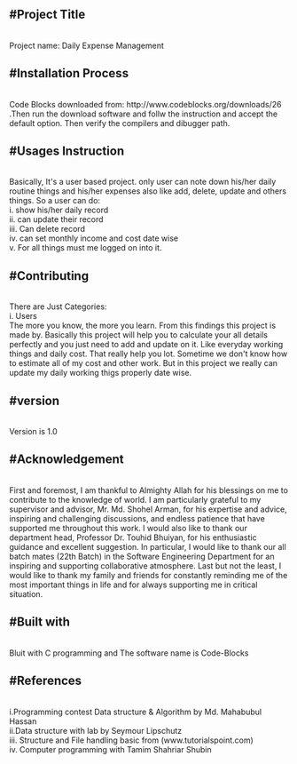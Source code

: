 <h2>#Project Title</h2><br/>
Project name: Daily Expense Management

<h2>#Installation Process</h2><br/>
Code Blocks downloaded from: http://www.codeblocks.org/downloads/26 .Then  run the download software and follw the instruction and accept the default option. Then verify the compilers and dibugger path.

<h2>#Usages Instruction</h2><br/>
Basically, It's a user based project. only user can note down his/her daily routine things and his/her expenses also like add, delete, update and others things.
So a user can do:<br/>
i. show his/her daily record<br/>
ii. can update their record<br/>
iii. Can delete record <br/>
iv. can set monthly income and cost date wise<br/>
v. For all things must me logged on into it.<br/>

<h2>#Contributing</h2><br/>
There are Just Categories:<br/>
i. Users<br/>
The more you know, the more you learn. From this findings this project is made by. Basically this project will help you to calculate your all details perfectly and you just need to add and update on it. Like everyday working things and daily cost. That really help you lot. Sometime we don't know how to estimate all of my cost and other work. But in this project we really can update my daily working thigs properly date wise.<br/>

<h2>#version</h2><br/>
Version is 1.0

<h2>#Acknowledgement</h2><br/>
First and foremost, I am thankful to Almighty Allah for his blessings on me to contribute to the knowledge of world. I am particularly grateful to my supervisor and advisor, Mr. Md. Shohel Arman, for his expertise and advice, inspiring and challenging discussions, and endless patience that have supported me throughout this work. I would also like to thank our department head, Professor Dr. Touhid Bhuiyan, for his enthusiastic guidance and excellent suggestion. In particular, I would like to thank our all batch mates (22th Batch) in the Software Engineering Department for an inspiring and supporting collaborative atmosphere. Last but not the least, I would like to thank my family and friends for constantly reminding me of the most important things in life and for always supporting me in critical situation.<br/>

<h2>#Built with</h2><br/>
Bluit with C programming and The software name is Code-Blocks

<h2>#References</h2><br/>
i.Programming contest Data structure & Algorithm by Md. Mahabubul Hassan<br/>
ii.Data structure with lab by Seymour Lipschutz<br/>
iii. Structure and File handling basic from (www.tutorialspoint.com)<br/>
iv. Computer programming with Tamim Shahriar Shubin
